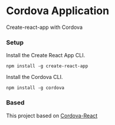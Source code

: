 # Cordova Application

Create-react-app with Cordova

### Setup

Install the Create React App CLI.

```npm install -g create-react-app```

Install the Cordova CLI.

```npm install -g cordova```

### Based

This project based on [Cordova-React](https://github.com/johnkmzhou/cordova-create-react-app)
